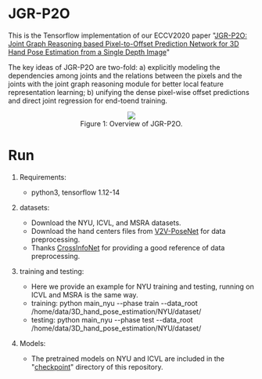 # JGR-P2O

This is the Tensorflow implementation of our ECCV2020 paper "[JGR-P2O: Joint Graph Reasoning based Pixel-to-Offset Prediction Network for 3D Hand Pose Estimation from a Single Depth Image]()" 

The key ideas of JGR-P2O are two-fold: a) explicitly modeling the dependencies among joints and the relations between the pixels and the joints with  the joint graph reasoning module for better local feature representation learning; b) unifying the dense pixel-wise offset predictions and direct joint regression for end-toend training. 

<div align=center>
<img src="https://user-images.githubusercontent.com/22862577/87033371-b29f2800-c218-11ea-83be-0a34551c3288.png"><br>
Figure 1: Overview of JGR-P2O.
</div>

# Run

1. Requirements:
    * python3, tensorflow 1.12-14
    
2. datasets:
    * Download the NYU, ICVL, and MSRA datasets.
    * Download the hand centers files from [V2V-PoseNet](https://github.com/mks0601/V2V-PoseNet_RELEASE) for data preprocessing.
    * Thanks [CrossInfoNet](https://github.com/dumyy/handpose) for providing a good reference of data preprocessing.

3. training and testing:
    * Here we provide an example for NYU training and testing, running on ICVL and MSRA is the same way.
    * training: python main_nyu --phase train --data_root /home/data/3D_hand_pose_estimation/NYU/dataset/
    * testing: python main_nyu --phase test --data_root /home/data/3D_hand_pose_estimation/NYU/dataset/

4. Models:
    * The pretrained models on NYU and ICVL are included in the "[checkpoint]()" directory of this repository.

